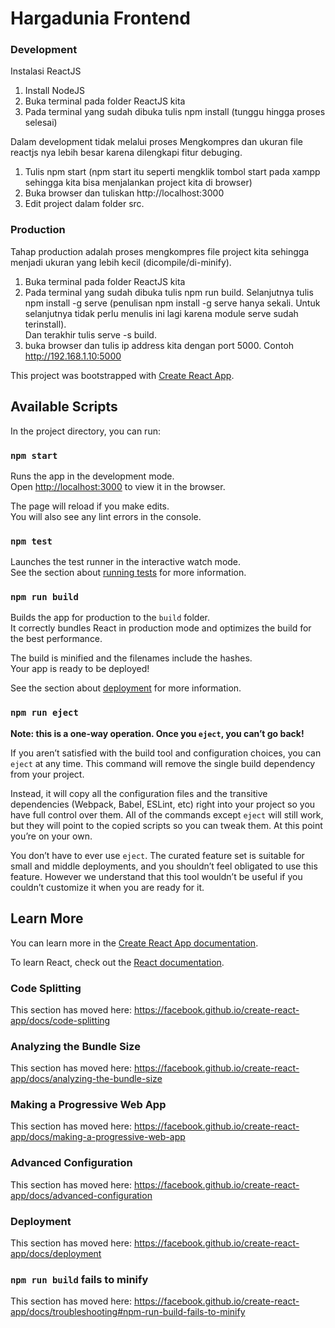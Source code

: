 # Hargadunia Frontend

### Development

Instalasi ReactJS
  1. Install NodeJS
  2. Buka terminal pada folder ReactJS kita
  3. Pada terminal yang sudah dibuka tulis npm install (tunggu hingga proses selesai)
  
Dalam development tidak melalui proses Mengkompres dan ukuran file reactjs nya lebih besar karena dilengkapi fitur debuging.
  1. Tulis npm start (npm start itu seperti mengklik tombol start pada xampp sehingga kita bisa menjalankan project kita di browser)
  2. Buka browser dan tuliskan http://localhost:3000
  3. Edit project dalam folder src.

### Production

Tahap production adalah proses mengkompres file project kita sehingga menjadi ukuran yang lebih kecil (dicompile/di-minify).
  1. Buka terminal pada folder ReactJS kita
  2. Pada terminal yang sudah dibuka tulis npm run build. Selanjutnya tulis npm install -g serve (penulisan npm install -g serve hanya sekali. Untuk selanjutnya tidak perlu menulis ini lagi karena module serve sudah terinstall). <br/> Dan terakhir tulis serve -s build.
  3. buka browser dan tulis ip address kita dengan port 5000. Contoh http://192.168.1.10:5000

This project was bootstrapped with [Create React App](https://github.com/facebook/create-react-app).

## Available Scripts

In the project directory, you can run:

### `npm start`

Runs the app in the development mode.<br>
Open [http://localhost:3000](http://localhost:3000) to view it in the browser.

The page will reload if you make edits.<br>
You will also see any lint errors in the console.

### `npm test`

Launches the test runner in the interactive watch mode.<br>
See the section about [running tests](https://facebook.github.io/create-react-app/docs/running-tests) for more information.

### `npm run build`

Builds the app for production to the `build` folder.<br>
It correctly bundles React in production mode and optimizes the build for the best performance.

The build is minified and the filenames include the hashes.<br>
Your app is ready to be deployed!

See the section about [deployment](https://facebook.github.io/create-react-app/docs/deployment) for more information.

### `npm run eject`

**Note: this is a one-way operation. Once you `eject`, you can’t go back!**

If you aren’t satisfied with the build tool and configuration choices, you can `eject` at any time. This command will remove the single build dependency from your project.

Instead, it will copy all the configuration files and the transitive dependencies (Webpack, Babel, ESLint, etc) right into your project so you have full control over them. All of the commands except `eject` will still work, but they will point to the copied scripts so you can tweak them. At this point you’re on your own.

You don’t have to ever use `eject`. The curated feature set is suitable for small and middle deployments, and you shouldn’t feel obligated to use this feature. However we understand that this tool wouldn’t be useful if you couldn’t customize it when you are ready for it.

## Learn More

You can learn more in the [Create React App documentation](https://facebook.github.io/create-react-app/docs/getting-started).

To learn React, check out the [React documentation](https://reactjs.org/).

### Code Splitting

This section has moved here: https://facebook.github.io/create-react-app/docs/code-splitting

### Analyzing the Bundle Size

This section has moved here: https://facebook.github.io/create-react-app/docs/analyzing-the-bundle-size

### Making a Progressive Web App

This section has moved here: https://facebook.github.io/create-react-app/docs/making-a-progressive-web-app

### Advanced Configuration

This section has moved here: https://facebook.github.io/create-react-app/docs/advanced-configuration

### Deployment

This section has moved here: https://facebook.github.io/create-react-app/docs/deployment

### `npm run build` fails to minify

This section has moved here: https://facebook.github.io/create-react-app/docs/troubleshooting#npm-run-build-fails-to-minify

